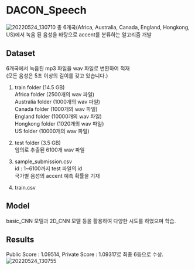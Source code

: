 # DACON_Speech
![20220524_130710](https://user-images.githubusercontent.com/84311270/169978764-71a90a2e-7b8b-4649-a645-a18ad55cb606.png)
총 6개국(Africa, Australia, Canada, England, Hongkong, US)에서 녹음 된 음성을 바탕으로 accent를 분류하는 알고리즘 개발

## Dataset
6개국에서 녹음된 mp3 파일을 wav 파일로 변환하여 적재  
(모든 음성은 5초 이상의 길이를 갖고 있습니다.)  



1. train folder (14.5 GB)  
Africa folder (2500개의 wav 파일)  
Australia folder (1000개의 wav 파일)  
Canada folder (1000개의 wav 파일)  
England folder (10000개의 wav 파일)  
Hongkong folder (1020개의 wav 파일)  
US folder (10000개의 wav 파일)  


2. test folder (3.5 GB)  
임의로 추출된 6100개 wav 파일  

3. sample_submission.csv  
id : 1~6100까지 test 파일의 id  
국가별 음성의 accent 예측 확률을 기재  

4. train.csv


## Model
basic_CNN 모델과 2D_CNN 모델 등을 활용하여 다양한 시도를 하였으며 학습.

## Results
Public Score : 1.09514, Private Score : 1.09317로 최종 6등으로 수상.
![20220524_130755](https://user-images.githubusercontent.com/84311270/169979756-70204c36-1114-48f2-81e1-e24ed9759dad.png)


